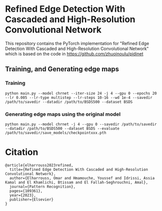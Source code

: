 # Refined Edge Detection With Cascaded and High-Resolution Convolutional Network

This repository contains the PyTorch implementation for 
"Refined Edge Detection With Cascaded and High-Resolution Convolutional Network" which is based on the code in https://github.com/zhuoinoulu/pidinet



## Training, and Generating edge maps

### Training
```
python main.py --model chrnet --iter-size 24 -j 4 --gpu 0 --epochs 20 --lr 0.005 --lr-type multistep --lr-steps 10-16 --wd 1e-4 --savedir /path/to/savedir --datadir /path/to/BSDS500 --dataset BSDS
```
### Generating edge maps using the original model
```
python main.py --model chrnet -j 4 --gpu 0 --savedir /path/to/savedir --datadir /path/to/BSDS500 --dataset BSDS --evaluate /path/to/savedir/save_models/checkpointxxx.pth
```
<h1>Citation</h1>

<div class="snippet-clipboard-content position-relative" data-snippet-clipboard-copy-content="@article{elharrouss2023refined,
  title={Refined Edge Detection With Cascaded and High-Resolution Convolutional Network},
  author={Elharrouss, Omar and Hmamouche, Youssef and Idrissi, Assia Kamal and El Khamlichi, Btissam and El Fallah-Seghrouchni, Amal},
  journal={Pattern Recognition},
  pages={109361},
  year={2023},
  publisher={Elsevier}
}
"><pre><code>@article{elharrouss2023refined,
  title={Refined Edge Detection With Cascaded and High-Resolution Convolutional Network},
  author={Elharrouss, Omar and Hmamouche, Youssef and Idrissi, Assia Kamal and El Khamlichi, Btissam and El Fallah-Seghrouchni, Amal},
  journal={Pattern Recognition},
  pages={109361},
  year={2023},
  publisher={Elsevier}
}
</code></pre></div>
